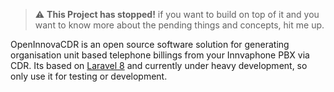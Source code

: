 > :warning: **This Project has stopped!** if you want to build on top of it and you want to know more about the pending things and concepts, hit me up.

OpenInnovaCDR is an open source software solution for generating organisation unit based telephone billings from your Innvaphone PBX via CDR.
Its based on [Laravel 8](https://laravel.com/) and currently under heavy development, so only use it for testing or development.

